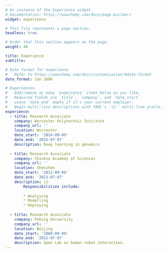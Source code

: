 ```yaml
---
# An instance of the Experience widget.
# Documentation: https://wowchemy.com/docs/page-builder/
widget: experience

# This file represents a page section.
headless: true

# Order that this section appears on the page.
weight: 40

title: Experience
subtitle:

# Date format for experience
#   Refer to https://wowchemy.com/docs/customization/#date-format
date_format: Jan 2006

# Experiences.
#   Add/remove as many `experience` items below as you like.
#   Required fields are `title`, `company`, and `date_start`.
#   Leave `date_end` empty if it's your current employer.
#   Begin multi-line descriptions with YAML's `|2-` multi-line prefix.
experience:
  - title: Research Associate
    company: Worcester Polytechnic Institute
    company_url: ''
    location: Worcester
    date_start: '2014-09-09'
    date_end: '2015-07-07'
    description: Deep learning in genomics
  
  - title: Research Associate
    company: Chinese Academy of Sciences
    company_url: ''
    location: Shenzhen
    date_start: '2012-09-09'
    date_end: '2013-07-07'
    description: |2-
        Responsibilities include:
        
        * Analysing
        * Modelling
        * Deploying
        
  - title: Research Associate
    company: Peking University
    company_url: ''
    location: Beijing
    date_start: '2009-09-09'
    date_end: '2012-07-07'
    description: Open Lab on human robot interaction.
---
```

